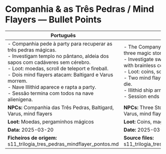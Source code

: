 # Companhia & as Três Pedras / Mind Flayers — Bullet Points

| Português                                                                                                                                                                                                                                                                                                                                                   | English                                                                                                                                                                                                                                                                                                                                                     |
| ----------------------------------------------------------------------------------------------------------------------------------------------------------------------------------------------------------------------------------------------------------------------------------------------------------------------------------------------------------- | ----------------------------------------------------------------------------------------------------------------------------------------------------------------------------------------------------------------------------------------------------------------------------------------------------------------------------------------------------------- |
| - Companhia pede à party para recuperar as três pedras mágicas.<br>- Investigam templo no pântano, aldeia dos sapos com cadáveres sem cérebro.<br>- Loot: moedas, scroll de teleport e fireball.<br>- Dois mind flayers atacam: Baltigard e Varus morrem.<br>- Nave Illithid aparece e rapta a party.<br>- Sessão termina com todos na nave alienígena.<br> | - The Company asks the party to recover the three magic stones.<br>- Investigate swamp temple, frogfolk village with brainless corpses.<br>- Loot: coins, scrolls of teleport and fireball.<br>- Two mind flayers attack: Baltigard and Varus die.<br>- Illithid ship arrives and abducts the party.<br>- Session ends with everyone on the alien ship.<br> |
| **NPCs:** Companhia das Três Pedras, Baltigard, Varus, mind flayers                                                                                                                                                                                                                                                                                         | **NPCs:** Three Stones Company, Baltigard, Varus, mind flayers                                                                                                                                                                                                                                                                                              |
| **Loot:** Moedas, pergaminhos mágicos                                                                                                                                                                                                                                                                                                                       | **Loot:** Coins, magic scrolls                                                                                                                                                                                                                                                                                                                              |
| **Data:** 2025-03-20                                                                                                                                                                                                                                                                                                                                        | **Date:** 2025-03-20                                                                                                                                                                                                                                                                                                                                        |
| **Ficheiros de origem:** s11_trilogia_tres_pedras_mindflayer_pontos.md                                                                                                                                                                                                                                                                                      | **Source files:** s11_trilogia_tres_pedras_mindflayer_pontos.md                                                                                                                                                                                                                                                                                             |
